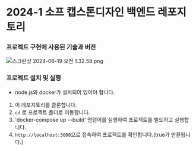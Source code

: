 # 2024-1 소프 캡스톤디자인 백엔드 레포지토리

### 프로젝트 구현에 사용된 기술과 버전
![스크린샷 2024-06-19 오전 1.32.58.png](..%2F..%2F..%2F..%2F..%2Fvar%2Ffolders%2Fr5%2Fvfj4fjq91pn31kx4cdrlm6s40000gn%2FT%2FTemporaryItems%2FNSIRD_screencaptureui_iT9LAV%2F%EC%8A%A4%ED%81%AC%EB%A6%B0%EC%83%B7%202024-06-19%20%EC%98%A4%EC%A0%84%201.32.58.png)

### 프로젝트 설치 및 실행
* node.js와 docker가 설치되어 있어야 합니다.
1. 이 레포지토리를 클론합니다.
2. `cd` 로 프로젝트 폴더로 이동합니다.
3. 'docker-compose up --build' 명령어를 실행하여 프로젝트를 빌드하고 실행합니다.
4. `http://localhost:3000`으로 접속하여 프로젝트를 확인합니다.(true가 반환됩니다.)